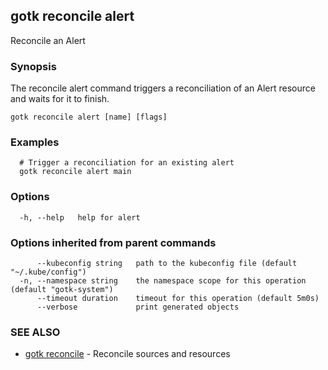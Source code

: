 ## gotk reconcile alert

Reconcile an Alert

### Synopsis

The reconcile alert command triggers a reconciliation of an Alert resource and waits for it to finish.

```
gotk reconcile alert [name] [flags]
```

### Examples

```
  # Trigger a reconciliation for an existing alert
  gotk reconcile alert main

```

### Options

```
  -h, --help   help for alert
```

### Options inherited from parent commands

```
      --kubeconfig string   path to the kubeconfig file (default "~/.kube/config")
  -n, --namespace string    the namespace scope for this operation (default "gotk-system")
      --timeout duration    timeout for this operation (default 5m0s)
      --verbose             print generated objects
```

### SEE ALSO

* [gotk reconcile](gotk_reconcile.md)	 - Reconcile sources and resources

